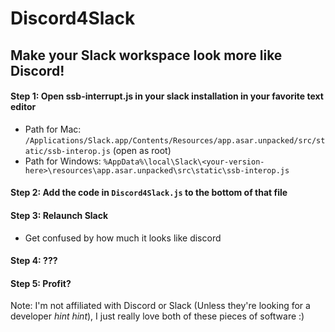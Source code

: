 # Discord4Slack
## Make your Slack workspace look more like Discord!

#### Step 1: Open ssb-interrupt.js in your slack installation in your favorite text editor 
- Path for Mac: `/Applications/Slack.app/Contents/Resources/app.asar.unpacked/src/static/ssb-interop.js` (open as root)
- Path for Windows: `%AppData%\local\Slack\<your-version-here>\resources\app.asar.unpacked\src\static\ssb-interop.js`

#### Step 2: Add the code in `Discord4Slack.js` to the bottom of that file

#### Step 3: Relaunch Slack
- Get confused by how much it looks like discord

#### Step 4: ???

#### Step 5: Profit?

Note:  I'm not affiliated with Discord or Slack (Unless they're looking for a developer *hint hint*), I just really love both of these pieces of software :)
